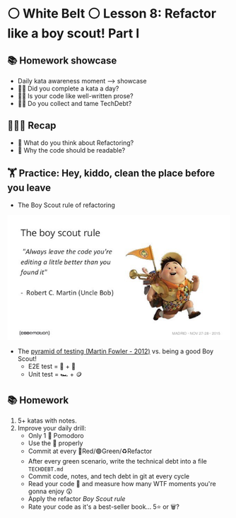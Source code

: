 # ⚪️ White Belt ⚪️ Lesson 8: Refactor like a boy scout! Part I

## 📚 Homework showcase

- Daily kata awareness moment --> showcase
- 🙋‍♂️ Did you complete a kata a day?
- 🙋‍♂️ Is your code like well-written prose?
- 🙋‍♂️ Do you collect and tame TechDebt?

## 👨🏻‍🏫 Recap

- 🤔 What do you think about Refactoring?
- 🤔 Why the code should be readable?

## 🏋️ Practice: Hey, kiddo, clean the place before you leave

- The Boy Scout rule of refactoring

![Boy scout rule](boy-scout-rule.jpeg)

- The
  [pyramid of testing (Martin Fowler - 2012)](https://martinfowler.com/bliki/TestPyramid.html)
  vs. being a good Boy Scout!
  - E2E test = 🐢 + 💸
  - Unit test = 🏎️ + 🪙

## 📚 Homework

1. 5+ katas with notes.
2. Improve your daily drill:
   - Only 1 🍅 Pomodoro
   - Use the 📝 properly
   - Commit at every 🔴Red/🟢Green/♻️Refactor
   - After every green scenario, write the technical debt into a file
     `TECHDEBT.md`
   - Commit code, notes, and tech debt in git at every cycle
   - Read your code 📖 and measure how many WTF moments you're gonna enjoy 😲
   - Apply the refactor _Boy Scout rule_
   - Rate your code as it's a best-seller book... 5⭐️ or 🗑️?
